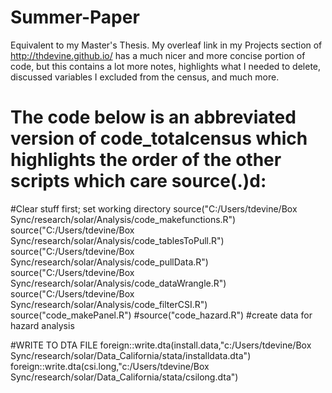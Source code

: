 # Summer-Paper
Equivalent to my Master's Thesis. My overleaf link in my Projects section of http://thdevine.github.io/ has a much nicer and more concise portion of code, but this contains a lot more notes, highlights what I needed to delete, discussed variables I excluded from the census, and much more. 

# The code below is an abbreviated version of code_totalcensus which highlights the order of the other scripts which care source(.)d:
#Clear stuff first; set working directory
source("C:/Users/tdevine/Box Sync/research/solar/Analysis/code_makefunctions.R")
source("C:/Users/tdevine/Box Sync/research/solar/Analysis/code_tablesToPull.R")
source("C:/Users/tdevine/Box Sync/research/solar/Analysis/code_pullData.R")
source("C:/Users/tdevine/Box Sync/research/solar/Analysis/code_dataWrangle.R")
source("C:/Users/tdevine/Box Sync/research/solar/Analysis/code_filterCSI.R")
source("code_makePanel.R") 
#source("code_hazard.R") #create data for hazard analysis

#WRITE TO DTA FILE
foreign::write.dta(install.data,"c:/Users/tdevine/Box Sync/research/solar/Data_California/stata/installdata.dta")
foreign::write.dta(csi.long,"c:/Users/tdevine/Box Sync/research/solar/Data_California/stata/csilong.dta")
